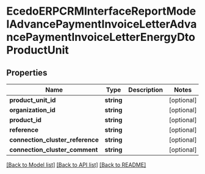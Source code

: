 # EcedoERPCRMInterfaceReportModelAdvancePaymentInvoiceLetterAdvancePaymentInvoiceLetterEnergyDtoProductUnit

## Properties
Name | Type | Description | Notes
------------ | ------------- | ------------- | -------------
**product_unit_id** | **string** |  | [optional] 
**organization_id** | **string** |  | [optional] 
**product_id** | **string** |  | [optional] 
**reference** | **string** |  | [optional] 
**connection_cluster_reference** | **string** |  | [optional] 
**connection_cluster_comment** | **string** |  | [optional] 

[[Back to Model list]](../README.md#documentation-for-models) [[Back to API list]](../README.md#documentation-for-api-endpoints) [[Back to README]](../README.md)


